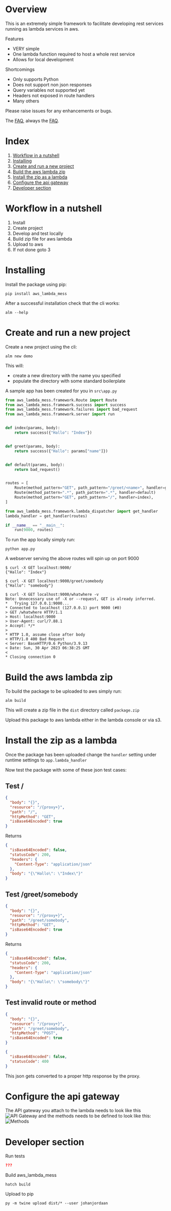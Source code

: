 # Overview

This is an extremely simple framework to facilitate developing rest services running as lambda services in aws. 

Features
* VERY simple
* One lambda function required to host a whole rest service
* Allows for local development

Shortcomings
* Only supports Python
* Does not support non json responses
* Query variables not supported yet
* Headers not exposed in route handlers
* Many others

Please raise issues for any enhancements or bugs. 

The [FAQ](FAQ.md), always the [FAQ](FAQ.md).

# Index
1. [Workflow in a nutshell](#Workflow-in-a-nutshell)
2. [Installing](#Installing)
3. [Create and run a new project](#Create-and-run-a-new-project)
4. [Build the aws lambda zip](#Build-the-aws-lambda-zip)
5. [Install the zip as a lambda](#Install-the-zip-as-a-lambda)
6. [Configure the api gateway](#Configure-the-api-gateway)
7. [Developer section](#Developer-section)

# Workflow in a nutshell
1. Install
2. Create project
3. Develop and test locally
4. Build zip file for aws lambda
5. Upload to aws
6. If not done goto 3

# Installing

Install the package using pip: 
```shell
pip install aws_lambda_mess
```
After a successful installation check that the cli works:
```shell
alm --help
```

# Create and run a new project
Create a new project using the cli:
```shell
alm new demo
```
This will: 
 * create a new directory with the name you specified 
 * populate the directory with some standard boilerplate

A sample app has been created for you in ```src\app.py``` 

```python
from aws_lambda_mess.framework.Route import Route
from aws_lambda_mess.framework.success import success
from aws_lambda_mess.framework.failures import bad_request
from aws_lambda_mess.framework.server import run


def index(params, body):
    return success({"Hallo": "Index"})


def greet(params, body):
    return success({"Hallo": params["name"]})


def default(params, body):
    return bad_request()


routes = [
    Route(method_pattern="GET", path_pattern="/greet/<name>", handler=greet),
    Route(method_pattern=".*", path_pattern=".*", handler=default)
    Route(method_pattern="GET", path_pattern="/", handler=index),
]

from aws_lambda_mess.framework.lambda_dispatcher import get_handler
lambda_handler = get_handler(routes)

if __name__ == "__main__":
    run(9000, routes)
```

To run the app locally simply run:
```shell
python app.py
```

A webserver serving the above routes  will spin up on port 9000

```shell
$ curl -X GET localhost:9000/
{"Hallo": "Index"}

$ curl -X GET localhost:9000/greet/somebody
{"Hallo": "somebody"}

$ curl -X GET localhost:9000/whatwhere -v
Note: Unnecessary use of -X or --request, GET is already inferred.
*   Trying 127.0.0.1:9000...
* Connected to localhost (127.0.0.1) port 9000 (#0)
> GET /whatwhere HTTP/1.1
> Host: localhost:9000
> User-Agent: curl/7.88.1
> Accept: */*
>
* HTTP 1.0, assume close after body
< HTTP/1.0 400 Bad Request
< Server: BaseHTTP/0.6 Python/3.9.13
< Date: Sun, 30 Apr 2023 06:38:25 GMT
<
* Closing connection 0
```

# Build the aws lambda zip

To build the package to be uploaded to aws simply run:
```shell
alm build
```
This will create a zip file in the ```dist``` directory called ```package.zip```

Upload this package to aws lambda either in the lambda console or via s3.

# Install the zip as a lambda
Once the package has been uploaded change the ```handler``` setting under runtime settings to ```app.lambda_handler```

Now test the package with some of these json test cases:

## Test /
```json
{
  "body": "{}",
  "resource": "/{proxy+}",
  "path": "/",
  "httpMethod": "GET",
  "isBase64Encoded": true
}
```
Returns 
```json
{
  "isBase64Encoded": false,
  "statusCode": 200,
  "headers": {
    "Content-Type": "application/json"
  },
  "body": "{\"Hallo\": \"Index\"}"
}
```
## Test /greet/somebody
```json
{
  "body": "{}",
  "resource": "/{proxy+}",
  "path": "/greet/somebody",
  "httpMethod": "GET",
  "isBase64Encoded": true
}
```
Returns
```json
{
  "isBase64Encoded": false,
  "statusCode": 200,
  "headers": {
    "Content-Type": "application/json"
  },
  "body": "{\"Hallo\": \"somebody\"}"
}
```
## Test invalid route or method
```json
{
  "body": "{}",
  "resource": "/{proxy+}",
  "path": "/greet/somebody",
  "httpMethod": "POST",
  "isBase64Encoded": true
}
```
```json
{
  "isBase64Encoded": false,
  "statusCode": 400
}
```
This json gets converted to a proper http response by the proxy.

# Configure the api gateway
The API gateway you attach to the lambda needs to look like this
![API Gateway](/media/aws_api_gateway.png)
and the methods needs to be defined to look like this:
![Methods](/media/aws_api_gateway_integration_request.png)

# Developer section
Run tests
```json
???
```
Build aws_lambda_mess
```shell
hatch build
```
Upload to pip
```shell
py -m twine upload dist/* --user johanjordaan
```





